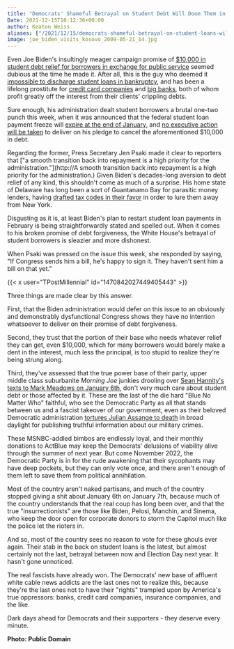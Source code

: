 ```yaml
---
title: "Democrats' Shameful Betrayal on Student Debt Will Doom Them in 2022"
Date: 2021-12-15T16:12:36+00:00
author: Keaton Weiss
aliases: ["/2021/12/15/democrats-shameful-betrayal-on-student-loans-will-doom-them-in-2022"]
image: joe_biden_visits_kosovo_2009-05-21_14.jpg
---
```


Even Joe Biden's insultingly meager campaign promise of [$10,000 in student debt relief for borrowers in exchange for public service](https://www.cnbc.com/2020/10/23/biden-proposes-forgiving-10000-in-student-debt-for-public-service.html) seemed dubious at the time he made it. After all, this is the guy who deemed it [impossible to discharge student loans in bankruptcy](https://www.theguardian.com/us-news/2019/dec/02/joe-biden-student-loan-debt-2005-act-2020), and has been a lifelong prostitute for [credit card companies](https://www.foxbusiness.com/politics/joe-biden-senate-credit-card-companies-peter-navarro) and [big banks](https://www.propublica.org/article/bidens-cozy-relations-with-bank-industry-825), both of whom profit greatly off the interest from their clients' crippling debts.

Sure enough, his administration dealt student borrowers a brutal one-two punch this week, when it was announced that the federal student loan payment freeze will [expire at the end of January,](https://www.cnn.com/2021/12/14/politics/student-loans-biden-february/index.html) and [no executive action will be taken](https://www.forbes.com/sites/zackfriedman/2021/12/15/biden-will-cancel-student-loans-but-congress-hasnt-passed-legislation/?sh=5fff67b82e78) to deliver on his pledge to cancel the aforementioned $10,000 in debt.

Regarding the former, Press Secretary Jen Psaki made it clear to reporters that ["a smooth transition back into repayment is a high priority for the administration."](http://A smooth transition back into repayment is a high priority for the administration.) Given Biden's decades-long aversion to debt relief of any kind, this shouldn't come as much of a surprise. His home state of Delaware has long been a sort of Guantanamo Bay for parasitic money lenders, having [drafted tax codes in their favor](https://www.smartcapitalmind.com/why-do-so-many-credit-card-companies-have-a-wilmington-delaware-address.htm) in order to lure them away from New York.

Disgusting as it is, at least Biden's plan to restart student loan payments in February is being straightforwardly stated and spelled out. When it comes to his broken promise of debt forgiveness, the White House's betrayal of student borrowers is sleazier and more dishonest.

When Psaki was pressed on the issue this week, she responded by saying, "If Congress sends him a bill, he's happy to sign it. They haven't sent him a bill on that yet."

{{< x user="TPostMillennial" id="1470842027449405443" >}}

Three things are made clear by this answer.

First, that the Biden administration would defer on this issue to an obviously and demonstrably dysfunctional Congress shows they have no intention whatsoever to deliver on their promise of debt forgiveness.

Second, they trust that the portion of their base who needs whatever relief they can get, even $10,000, which for many borrowers would barely make a dent in the interest, much less the principal, is too stupid to realize they're being strung along. 

Third, they've assessed that the true power base of their party, upper middle class suburbanite *Morning Joe* junkies drooling over [Sean Hannity's texts to Mark Meadows on January 6th](https://www.thedailybeast.com/sean-hannity-hosts-mark-meadows-after-their-bombshell-text-drops-ignores-it-completely), don't very much care about student debt or those affected by it. These are the last of the die hard "Blue No Matter Who" faithful, who see the Democratic Party as all that stands between us and a fascist takeover of our government, even as their beloved Democratic administration [tortures Julian Assange to death](https://scheerpost.com/2021/12/13/hedges-the-execution-of-julian-assange/) in broad daylight for publishing truthful information about our military crimes.

These MSNBC-addled bimbos are endlessly loyal, and their monthly donations to ActBlue may keep the Democrats' delusions of viability alive through the summer of next year. But come November 2022, the Democratic Party is in for the rude awakening that their sycophants may have deep pockets, but they can only vote once, and there aren't enough of them left to save them from political annihilation.

Most of the country aren't naked partisans, and much of the country stopped giving a shit about January 6th on January 7th, because much of the country understands that the real coup has long been over, and that the true "insurrectionists" are those like Biden, Pelosi, Manchin, and Sinema, who keep the door open for corporate donors to storm the Capitol much like the police let the rioters in.

And so, most of the country sees no reason to vote for these ghouls ever again. Their stab in the back on student loans is the latest, but almost certainly not the last, betrayal between now and Election Day next year. It hasn't gone unnoticed.

The real fascists have already won. The Democrats' new base of affluent white cable news addicts are the last ones not to realize this, because they're the last ones not to have their "rights" trampled upon by America's true oppressors: banks, credit card companies, insurance companies, and the like.

Dark days ahead for Democrats and their supporters - they deserve every minute.

**Photo: Public Domain**
